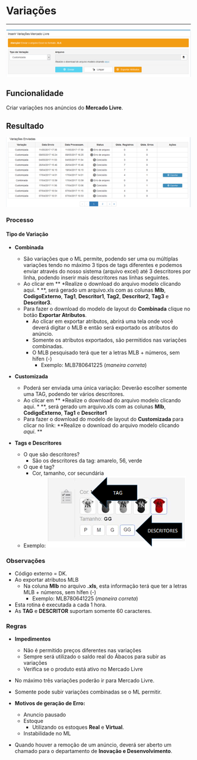 # Variações

---

![](/assets/inseriVariacaoMercadoLivre01.png)

## Funcionalidade

Criar variações nos anúncios do **Mercado Livre**.

## Resultado

![](/assets/inseriVariacaoMercadoLivre02.png)


### Processo

#### Tipo de Variação

* **Combinada**
	* São variações que o ML permite, podendo ser uma ou múltiplas variações tendo no máximo 3 tipos de tags diferentes e podemos enviar através do nosso sistema (arquivo excel) até 3 descritores por linha, podendo inserir mais descritores nas linhas seguintes.
	* Ao clicar em ** *Realize o download do arquivo modelo clicando aqui. * **, será gerado um arquivo.xls com as colunas **Mlb**, **CodigoExterno**, **Tag1**, **Descritor1**, **Tag2**, **Descritor2**, **Tag3** e **Descritor3**.
	* Para fazer o download do modelo de layout do **Combinada** clique no botão **Exportar Atributos**.
		* Ao clicar em exportar atributos, abrirá uma tela onde você deverá digitar o MLB e então será exportado os atributos do anúncio.
		* Somente os atributos exportados, são permitidos nas variações combinadas.
		* O MLB pesquisado terá que ter a letras MLB + números, sem hífen (-)
			* Exemplo: MLB780641225 (*maneira correta*)


* **Customizada**
	* Poderá ser enviada uma única variação: Deverão escolher somente uma TAG, podendo ter vários descritores.
	* Ao clicar em ** *Realize o download do arquivo modelo clicando aqui. * **, será gerado um arquivo.xls com as colunas **Mlb**, **CodigoExterno**, **Tag1** e **Descritor1**
	* Para fazer o download do modelo de layout do **Customizada** para clicar no link: **Realize o download do arquivo modelo clicando *aqui*. **


* **Tags e Descritores**
	* O que são descritores?  
		* São os descritores da tag: amarelo, 56, verde
	* O que é tag?
		* Cor, tamanho, cor secundária
	* Exemplo: 
	![](/assets/VariacaoML01.png)


### Observações

* Código externo = DK.
* Ao exportar atributos MLB
	* Na coluna **Mlb** no arquivo **.xls**, esta informação terá que ter a letras MLB + números, sem hífen (-)
		* Exemplo: MLB780641225 (*maneira correta*)
* Esta rotina é executada a cada 1 hora.
* As **TAG** e **DESCRITOR** suportam somente 60 caracteres.

### Regras

* **Impedimentos**
	* Não é permitido preços diferentes nas variações
	* Sempre será utilizado o saldo real do Ábacos para subir as variações
	* Verifica se o produto está ativo no Mercado Livre
* No máximo três variações poderão ir para Mercado Livre.
* Somente pode subir variações combinadas se o ML permitir.


* **Motivos de geração de Erro:**
	* Anuncio pausado
	* Estoque
		* Utilizando os estoques **Real** e **Virtual**. 
	* Instabilidade no ML
* Quando houver a remoção de um anúncio, deverá ser aberto um chamado para o departamento de **Inovação e Desenvolvimento**.